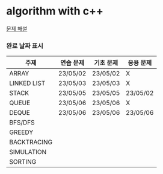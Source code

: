 # algorithm with c++


[문제 해설](https://velog.io/@gracemjy)

### 완료 날짜 표시
| 주제                  | 연습 문제    | 기초 문제       | 응용 문제 |
|-------------------|----------|-------------|-------|
| ARRAY             | 23/05/02 | 23/05/02 | X  |
| LINKED LIST       |  23/05/03 | 23/05/03  |  X  |
| STACK             | 23/05/05  | 23/05/05  | 23/05/02  |
| QUEUE             | 23/05/06  | 23/05/06  |  X  |
| DEQUE             | 23/05/06  | 23/05/06  |   23/05/06    |
| BFS/DFS           |   |   |       |
| GREEDY            |   |   |       |
| BACKTRACING       |   |   |       |
| SIMULATION        |   |   |       |
| SORTING           |   |   |       |
